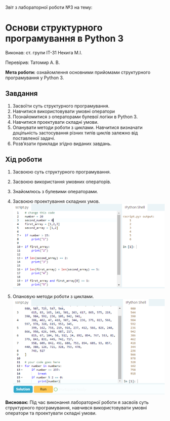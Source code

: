 Звіт з лабораторної роботи №3
на тему: 

# Основи структурного програмування в Python 3

Виконав: ст. групи ІТ-31 Некига М.І.

Перевірив: Татомир А. В.

**Мета роботи:** ознайомлення основними прийомами структурного програмування у Python 3.


## Завдання
1. Засвоїти суть структурного програмування.
2. Навчитися використовувати умовні оператори
3. Познайомитися з операторами булевої логіки в Python 3.
4. Навчитися проектувати складні умови.
5. Опанувати методи роботи з циклами. Навчитися визначати доцільність
застосування різних типів циклів залежно від поставленої задачі.
6. Розв’язати приклади згідно виданих завдань.

## Хід роботи
1. Засвоюю суть структурного програмування.
2. Засвоюю використання умовних операторів.

3. Знайомлюсь з булевими операторами.
4. Засвоюю проектування складних умов.
![image](images/image3-1.png)

5. Опановую методи роботи з циклами.
![image](images/image3-2.png)

**Висновок:** Під час виконання лабораторної роботи я засвоїв суть структурного програмування, навчився використовувати умовні оператори та проектувати складні умови.

